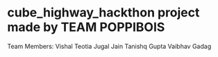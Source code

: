 # cube_highway_hackthon project made by TEAM POPPIBOIS
Team Members: 
Vishal Teotia    Jugal Jain
Tanishq Gupta    Vaibhav Gadag

